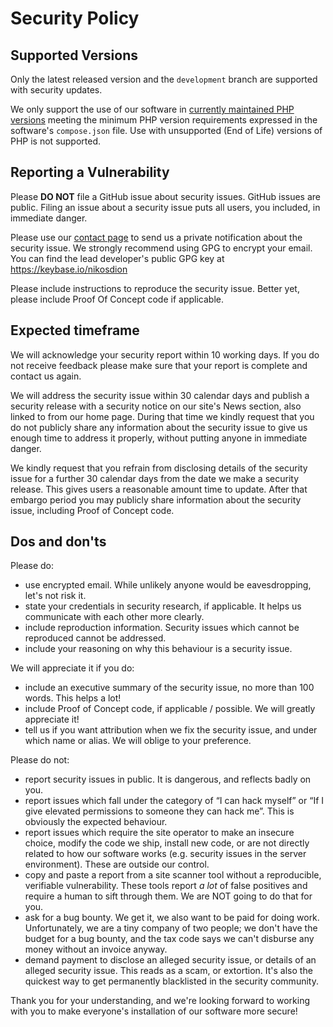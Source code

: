 # Security Policy

## Supported Versions

Only the latest released version and the `development` branch are supported with security updates.

We only support the use of our software in [currently maintained PHP versions](https://www.php.net/supported-versions) meeting the minimum PHP version requirements expressed in the software's `compose.json` file. Use with unsupported (End of Life) versions of PHP is not supported. 

## Reporting a Vulnerability

Please **DO NOT** file a GitHub issue about security issues. GitHub issues are public.
Filing an issue about a security issue puts all users, you included, in immediate danger.

Please use our [contact page](https://www.akeebabackup.com/contact-us.html) to send us a
private notification about the security issue. We strongly recommend using GPG to encrypt
your email. You can find the lead developer's public GPG key at https://keybase.io/nikosdion

Please include instructions to reproduce the security issue. Better yet, please include Proof
Of Concept code if applicable.

## Expected timeframe

We will acknowledge your security report within 10 working days. If you do not receive feedback please make sure that your report is complete and contact us again.

We will address the security issue within 30 calendar days and publish a security release with a security notice on our site's News section, also linked to from our home page. During that time we kindly request that you do not publicly share any information about the security issue to give us enough time to address it properly, without putting anyone in immediate danger.

We kindly request that you refrain from disclosing details of the security issue for a further 30 calendar days from the date we make a security release. This gives users a reasonable amount time to update. After that embargo period you may publicly share information about the security issue, including Proof of Concept code.

## Dos and don'ts

Please do:
* use encrypted email. While unlikely anyone would be eavesdropping, let's not risk it.
* state your credentials in security research, if applicable. It helps us communicate with each other more clearly.
* include reproduction information. Security issues which cannot be reproduced cannot be addressed.
* include your reasoning on why this behaviour is a security issue.

We will appreciate it if you do:
* include an executive summary of the security issue, no more than 100 words. This helps a lot!
* include Proof of Concept code, if applicable / possible. We will greatly appreciate it!
* tell us if you want attribution when we fix the security issue, and under which name or alias. We will oblige to your preference.

Please do not:
* report security issues in public. It is dangerous, and reflects badly on you.
* report issues which fall under the category of “I can hack myself” or “If I give elevated permissions to someone they can hack me”. This is obviously the expected behaviour.
* report issues which require the site operator to make an insecure choice, modify the code we ship, install new code, or are not directly related to how our software works (e.g. security issues in the server environment). These are outside our control.
* copy and paste a report from a site scanner tool without a reproducible, verifiable vulnerability. These tools report _a lot_ of false positives and require a human to sift through them. We are NOT going to do that for you.
* ask for a bug bounty. We get it, we also want to be paid for doing work. Unfortunately, we are a tiny company of two people; we don't have the budget for a bug bounty, and the tax code says we can't disburse any money without an invoice anyway.
* demand payment to disclose an alleged security issue, or details of an alleged security issue. This reads as a scam, or extortion. It's also the quickest way to get permanently blacklisted in the security community.

Thank you for your understanding, and we're looking forward to working with you to make everyone's installation of our software more secure!